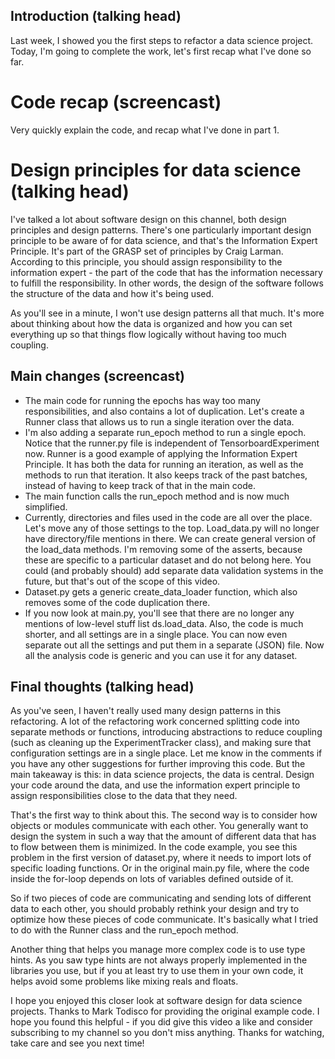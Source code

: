 ## Introduction (talking head)

Last week, I showed you the first steps to refactor a data science project. Today, I'm going to complete the work, let's first recap what I've done so far.

# Code recap (screencast)

Very quickly explain the code, and recap what I've done in part 1.

# Design principles for data science (talking head)

I've talked a lot about software design on this channel, both design principles and design patterns. There's one particularly important design principle to be aware of for data science, and that's the Information Expert Principle. It's part of the GRASP set of principles by Craig Larman. According to this principle, you should assign responsibility to the information expert - the part of the code that has the information necessary to fulfill the responsibility. In other words, the design of the software follows the structure of the data and how it's being used.

As you'll see in a minute, I won't use design patterns all that much. It's more about thinking about how the data is organized and how you can set everything up so that things flow logically without having too much coupling.

## Main changes (screencast)

- The main code for running the epochs has way too many responsibilities, and also contains a lot of duplication. Let's create a Runner class that allows us to run a single iteration over the data.
- I'm also adding a separate run_epoch method to run a single epoch. Notice that the runner.py file is independent of TensorboardExperiment now. Runner is a good example of applying the Information Expert Principle. It has both the data for running an iteration, as well as the methods to run that iteration. It also keeps track of the past batches, instead of having to keep track of that in the main code.
- The main function calls the run_epoch method and is now much simplified.
- Currently, directories and files used in the code are all over the place. Let's move any of those settings to the top. Load_data.py will no longer have directory/file mentions in there. We can create general version of the load_data methods. I'm removing some of the asserts, because these are specific to a particular dataset and do not belong here. You could (and probably should) add separate data validation systems in the future, but that's out of the scope of this video.
- Dataset.py gets a generic create_data_loader function, which also removes some of the code duplication there.
- If you now look at main.py, you'll see that there are no longer any mentions of low-level stuff list ds.load_data. Also, the code is much shorter, and all settings are in a single place. You can now even separate out all the settings and put them in a separate (JSON) file. Now all the analysis code is generic and you can use it for any dataset.

## Final thoughts (talking head)

As you've seen, I haven't really used many design patterns in this refactoring. A lot of the refactoring work concerned splitting code into separate methods or functions, introducing abstractions to reduce coupling (such as cleaning up the ExperimentTracker class), and making sure that configuration settings are in a single place. Let me know in the comments if you have any other suggestions for further improving this code. But the main takeaway is this: in data science projects, the data is central. Design your code around the data, and use the information expert principle to assign responsibilities close to the data that they need.

That's the first way to think about this. The second way is to consider how objects or modules communicate with each other. You generally want to design the system in such a way that the amount of different data that has to flow between them is minimized. In the code example, you see this problem in the first version of dataset.py, where it needs to import lots of specific loading functions. Or in the original main.py file, where the code inside the for-loop depends on lots of variables defined outside of it.

So if two pieces of code are communicating and sending lots of different data to each other, you should probably rethink your design and try to optimize how these pieces of code communicate. It's basically what I tried to do with the Runner class and the run_epoch method.

Another thing that helps you manage more complex code is to use type hints. As you saw type hints are not always properly implemented in the libraries you use, but if you at least try to use them in your own code, it helps avoid some problems like mixing reals and floats.

I hope you enjoyed this closer look at software design for data science projects. Thanks to Mark Todisco for providing the original example code. I hope you found this helpful - if you did give this video a like and consider subscribing to my channel so you don't miss anything. Thanks for watching, take care and see you next time!
